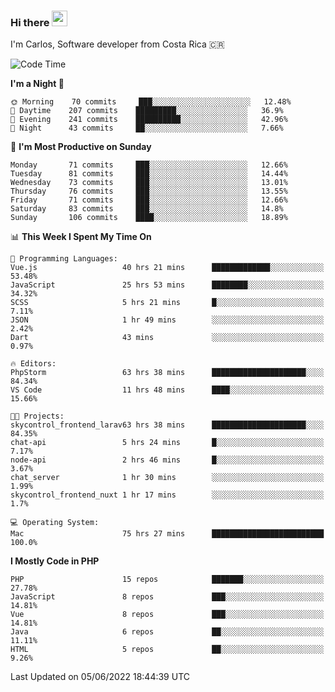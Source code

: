 ### Hi there <img src="https://media.giphy.com/media/hvRJCLFzcasrR4ia7z/giphy.gif" width="25px">

I'm Carlos, Software developer from Costa Rica 🇨🇷

<!--START_SECTION:waka-->
![Code Time](http://img.shields.io/badge/Code%20Time-0%20secs-blue)

**I'm a Night 🦉** 

```text
🌞 Morning    70 commits     ███░░░░░░░░░░░░░░░░░░░░░░   12.48% 
🌆 Daytime    207 commits    █████████░░░░░░░░░░░░░░░░   36.9% 
🌃 Evening    241 commits    ██████████░░░░░░░░░░░░░░░   42.96% 
🌙 Night      43 commits     ██░░░░░░░░░░░░░░░░░░░░░░░   7.66%

```
📅 **I'm Most Productive on Sunday** 

```text
Monday       71 commits     ███░░░░░░░░░░░░░░░░░░░░░░   12.66% 
Tuesday      81 commits     ███░░░░░░░░░░░░░░░░░░░░░░   14.44% 
Wednesday    73 commits     ███░░░░░░░░░░░░░░░░░░░░░░   13.01% 
Thursday     76 commits     ███░░░░░░░░░░░░░░░░░░░░░░   13.55% 
Friday       71 commits     ███░░░░░░░░░░░░░░░░░░░░░░   12.66% 
Saturday     83 commits     ███░░░░░░░░░░░░░░░░░░░░░░   14.8% 
Sunday       106 commits    ████░░░░░░░░░░░░░░░░░░░░░   18.89%

```


📊 **This Week I Spent My Time On** 

```text
💬 Programming Languages: 
Vue.js                   40 hrs 21 mins      █████████████░░░░░░░░░░░░   53.48% 
JavaScript               25 hrs 53 mins      ████████░░░░░░░░░░░░░░░░░   34.32% 
SCSS                     5 hrs 21 mins       █░░░░░░░░░░░░░░░░░░░░░░░░   7.11% 
JSON                     1 hr 49 mins        ░░░░░░░░░░░░░░░░░░░░░░░░░   2.42% 
Dart                     43 mins             ░░░░░░░░░░░░░░░░░░░░░░░░░   0.97%

🔥 Editors: 
PhpStorm                 63 hrs 38 mins      █████████████████████░░░░   84.34% 
VS Code                  11 hrs 48 mins      ████░░░░░░░░░░░░░░░░░░░░░   15.66%

🐱‍💻 Projects: 
skycontrol_frontend_larav63 hrs 38 mins      █████████████████████░░░░   84.35% 
chat-api                 5 hrs 24 mins       █░░░░░░░░░░░░░░░░░░░░░░░░   7.17% 
node-api                 2 hrs 46 mins       █░░░░░░░░░░░░░░░░░░░░░░░░   3.67% 
chat_server              1 hr 30 mins        ░░░░░░░░░░░░░░░░░░░░░░░░░   1.99% 
skycontrol_frontend_nuxt 1 hr 17 mins        ░░░░░░░░░░░░░░░░░░░░░░░░░   1.7%

💻 Operating System: 
Mac                      75 hrs 27 mins      █████████████████████████   100.0%

```

**I Mostly Code in PHP** 

```text
PHP                      15 repos            ███████░░░░░░░░░░░░░░░░░░   27.78% 
JavaScript               8 repos             ███░░░░░░░░░░░░░░░░░░░░░░   14.81% 
Vue                      8 repos             ███░░░░░░░░░░░░░░░░░░░░░░   14.81% 
Java                     6 repos             ██░░░░░░░░░░░░░░░░░░░░░░░   11.11% 
HTML                     5 repos             ██░░░░░░░░░░░░░░░░░░░░░░░   9.26%

```



 Last Updated on 05/06/2022 18:44:39 UTC
<!--END_SECTION:waka-->
